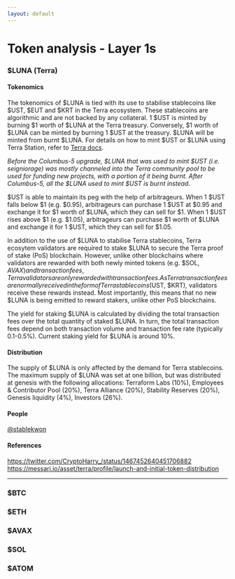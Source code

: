 ```yaml
---
layout: default
---
```


# Token analysis - Layer 1s

### $LUNA (Terra)

#### Tokenomics
The tokenomics of $LUNA is tied with its use to stabilise stablecoins like $UST, $EUT and $KRT in the Terra ecosystem. These stablecoins are algorithmic and are not backed by any collateral. 1 $UST is minted by burning $1 worth of $LUNA at the Terra treasury. Conversely, $1 worth of $LUNA can be minted by burning 1 $UST at the treasury. $LUNA will be minted from burnt $LUNA. For details on how to mint $UST or $LUNA using Terra Station, refer to [Terra docs](https://docs.terra.money/docs/learn/terra-station/swap.html#market-swap).

*Before the Columbus-5 upgrade, $LUNA that was used to mint $UST (i.e. seigniorage) was mostly channeled into the Terra community pool to be used for funding new projects, with a portion of it being burnt. After Columbus-5, all the $LUNA used to mint $UST is burnt instead.*

$UST is able to maintain its peg with the help of arbitrageurs. When 1 $UST falls below $1 (e.g. $0.95), arbitrageurs can purchase 1 $UST at $0.95 and exchange it for $1 worth of $LUNA, which they can sell for $1. When 1 $UST rises above $1 (e.g. $1.05), arbitrageurs can purchase $1 worth of $LUNA and exchange it for 1 $UST, which they can sell for $1.05.

In addition to the use of $LUNA to stabilise Terra stablecoins, Terra ecosytem validators are required to stake $LUNA to secure the Terra proof of stake (PoS) blockchain. However, unlike other blockchains where validators are rewarded with both newly minted tokens (e.g. $SOL, $AVAX) and transaction fees, Terra validators are only rewarded with transaction fees. As Terra transaction fees are normally received in the form of Terra stablecoins ($UST, $KRT), validators receive these rewards instead. Most importantly, this means that no new $LUNA is being emitted to reward stakers, unlike other PoS blockchains.

The yield for staking $LUNA is calculated by dividing the total transaction fees over the total quantity of staked $LUNA. In turn, the total transaction fees depend on both transaction volume and transaction fee rate (typically 0.1-0.5%). Current staking yield for $LUNA is around 10%.

#### Distribution
The supply of $LUNA is only affected by the demand for Terra stablecoins. The maximum supply of $LUNA was set at one billion, but was distributed at genesis with the following allocations: Terraform Labs (10%), Employees & Contributor Pool (20%), Terra Alliance (20%), Stability Reserves (20%), Genesis liquidity (4%), Investors (26%).

#### People
[@stablekwon](https://twitter.com/stablekwon)

#### References
<https://twitter.com/CryptoHarry_/status/1467452640451706882>
<https://messari.io/asset/terra/profile/launch-and-initial-token-distribution>

---

### $BTC

### $ETH

### $AVAX

### $SOL

### $ATOM
